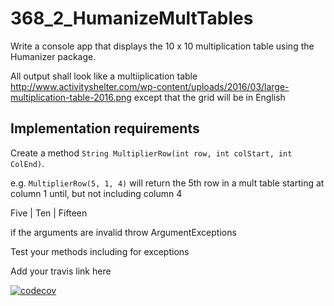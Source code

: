# 368_2_HumanizeMultTables

Write a console app that displays the 10 x 10 multiplication table using the Humanizer package.

All output shall look like a multiiplication table http://www.activityshelter.com/wp-content/uploads/2016/03/large-multiplication-table-2016.png except that the grid will be in English

## Implementation requirements

Create a method `String MultiplierRow(int row, int colStart, int ColEnd)`. 

e.g. `MultiplierRow(5, 1, 4)` will return the 5th row in a mult table starting at column 1 until, but not including column 4

  Five  |  Ten  |  Fifteen 
  
  if the arguments are invalid throw ArgumentExceptions
  
  Test your methods including for exceptions
  
  Add your travis link here


[![codecov](https://codecov.io/gh/profyoni/368_2_HumanizeMultTables/branch/master/graph/badge.svg)](https://codecov.io/gh/profyoni/368_2_HumanizeMultTables)
